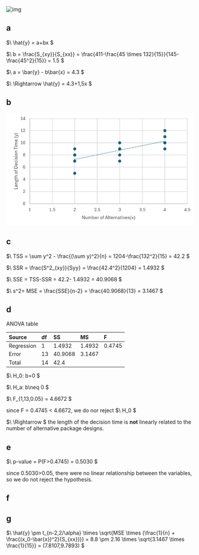
<img width="400" alt="img" src="https://github.com/user-attachments/assets/b742261b-6520-4995-97ae-a12520d0f389"/>

## a
$\ \hat{y} = a+bx \$

$\ b = \frac{S_{xy}}{S_{xx}} = \frac{411-\frac{45 \times 132}{15}}{145-\frac{45^2}{15}} = 1.5 \$

$\ a = \bar{y} - b\bar{x} = 4.3 \$

$\ \Rightarrow \hat{y} = 4.3+1,5x \$

## b
![image](https://github.com/HWTeng-Teaching/202502-Statistics-II/blob/main/112705070_YuHanWang/HW0414/%E8%9E%A2%E5%B9%95%E6%93%B7%E5%8F%96%E7%95%AB%E9%9D%A2%202025-04-20%20232733.png)

## c

$\ TSS = \sum y^2 - \frac{(\sum y)^2}{n} = 1204-\frac{132^2}{15} = 42.2 \$

$\ SSR = \frac{S^2_{xy}}{Syy} = \frac{42.4^2}{1204} = 1.4932 \$

$\ SSE = TSS-SSR = 42.2- 1.4932 = 40.9068 \$

$\ s^2= MSE = \frac{SSE}{n-2} = \frac{40.9068}{13} = 3.1467 \$

## d
ANOVA table

| Source | df | SS | MS | F |
|:------|:------|:------|:------|:------|
| Regression | 1 | 1.4932 | 1.4932 | 0.4745 |
| Error | 13 | 40.9068 | 3.1467 |  |
| Total | 14 | 42.4 |  |  |

$\ H_0: b=0 \$

$\ H_a: b\neq 0 \$

$\ F_{1,13,0.05} = 4.6672 \$

since F = 0.4745 < 4.6672, we do nor reject
$\ H_0 \$

$\ \Rightarrow \$
the length of the decision time is **not** linearly related to the number of alternative package designs.

## e
$\ p-value = P(F>0.4745) = 0.5030 \$

since 0.5030>0.05, there were no linear relationship between the variables, so we do not reject the hypothesis.

## f

## g
$\ \hat{y} \pm t_{n-2,2/\alpha} \times \sqrt{MSE \times (\frac{1}{n} + \frac{(x_0-\bar{x})^2}{S_{xx}})} = 8.8 \pm 2.16 \times \sqrt{3.1467 \times \frac{1}{15}} = (7.8107,9.7893) \$
